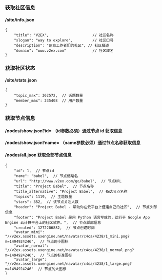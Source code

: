 ### 获取社区信息
#### /site/info.json
```
{
    "title": "V2EX",                    // 社区名称
    "slogan": "way to explore",         // 社区口号
    "description": "创意工作者们的社区", // 社区描述
    "domain": "www.v2ex.com"            // 社区域名
}
```

### 获取社区状态
#### /site/stats.json
```
{
    "topic_max": 362572,  // 话题数量
    "member_max": 235408  // 用户数量
}
```
### 获取节点信息
#### /nodes/show.json?id= （id参数必须）通过节点 id 获取信息
#### /nodes/show.json?name= （name参数必须）通过节点名称获取信息
#### /nodes/all.json 获取全部节点信息
```
{
    "id": 1,  // 节点id
    "name": "babel",  // 节点缩略名
    "url": "http://www.v2ex.com/go/babel",  // 节点URL
    "title": "Project Babel",  // 节点名称
    "title_alternative": "Project Babel",  // 备选节点名称
    "topics": 1119,  // 主题数量
    "stars": 352,  // 该节点关注人数
    "header": "Project Babel - 帮助你在云平台上搭建自己的社区",  // 节点头部信息
    "footer": "Project Babel 是用 Python 语言写成的，运行于 Google App Engine 云计算平台上的社区软件。",  // 节点脚部信息
    "created": 1272206882,  // 节点创建时间
    "avatar_mini": "//v2ex.assets.uxengine.net/navatar/c4ca/4238/1_mini.png?m=1494924246",  // 节点的小图标
    "avatar_normal": "//v2ex.assets.uxengine.net/navatar/c4ca/4238/1_normal.png?m=1494924246",  // 节点的标准图标
    "avatar_large": "//v2ex.assets.uxengine.net/navatar/c4ca/4238/1_large.png?m=1494924246"  // 节点的大图标
}
```
